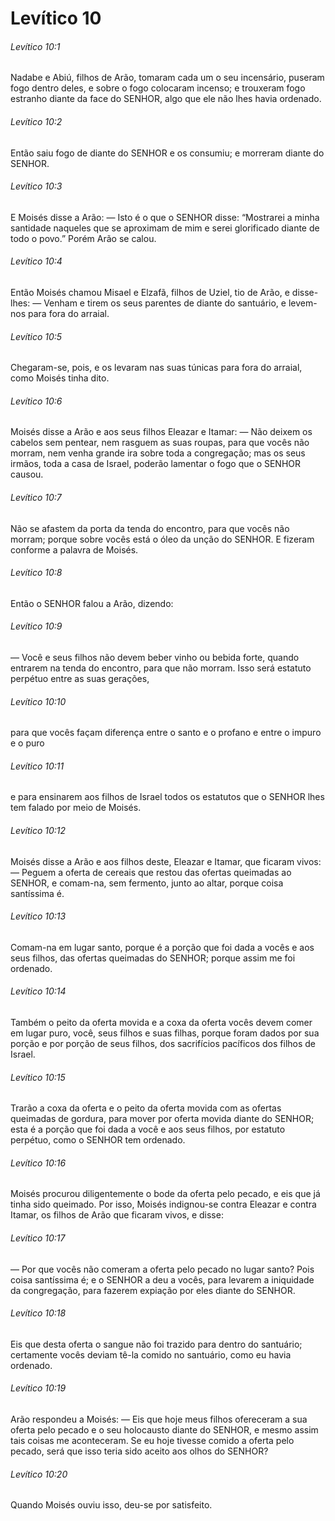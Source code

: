 # Levítico 10

###### Levítico 10:1

Nadabe e Abiú, filhos de Arão, tomaram cada um o seu incensário, puseram fogo dentro deles, e sobre o fogo colocaram incenso; e trouxeram fogo estranho diante da face do SENHOR, algo que ele não lhes havia ordenado.

###### Levítico 10:2

Então saiu fogo de diante do SENHOR e os consumiu; e morreram diante do SENHOR.

###### Levítico 10:3

E Moisés disse a Arão: — Isto é o que o SENHOR disse: “Mostrarei a minha santidade naqueles que se aproximam de mim e serei glorificado diante de todo o povo.” Porém Arão se calou.

###### Levítico 10:4

Então Moisés chamou Misael e Elzafã, filhos de Uziel, tio de Arão, e disse-lhes: — Venham e tirem os seus parentes de diante do santuário, e levem-nos para fora do arraial.

###### Levítico 10:5

Chegaram-se, pois, e os levaram nas suas túnicas para fora do arraial, como Moisés tinha dito.

###### Levítico 10:6

Moisés disse a Arão e aos seus filhos Eleazar e Itamar: — Não deixem os cabelos sem pentear, nem rasguem as suas roupas, para que vocês não morram, nem venha grande ira sobre toda a congregação; mas os seus irmãos, toda a casa de Israel, poderão lamentar o fogo que o SENHOR causou.

###### Levítico 10:7

Não se afastem da porta da tenda do encontro, para que vocês não morram; porque sobre vocês está o óleo da unção do SENHOR. E fizeram conforme a palavra de Moisés.

###### Levítico 10:8

Então o SENHOR falou a Arão, dizendo:

###### Levítico 10:9

— Você e seus filhos não devem beber vinho ou bebida forte, quando entrarem na tenda do encontro, para que não morram. Isso será estatuto perpétuo entre as suas gerações,

###### Levítico 10:10

para que vocês façam diferença entre o santo e o profano e entre o impuro e o puro

###### Levítico 10:11

e para ensinarem aos filhos de Israel todos os estatutos que o SENHOR lhes tem falado por meio de Moisés.

###### Levítico 10:12

Moisés disse a Arão e aos filhos deste, Eleazar e Itamar, que ficaram vivos: — Peguem a oferta de cereais que restou das ofertas queimadas ao SENHOR, e comam-na, sem fermento, junto ao altar, porque coisa santíssima é.

###### Levítico 10:13

Comam-na em lugar santo, porque é a porção que foi dada a vocês e aos seus filhos, das ofertas queimadas do SENHOR; porque assim me foi ordenado.

###### Levítico 10:14

Também o peito da oferta movida e a coxa da oferta vocês devem comer em lugar puro, você, seus filhos e suas filhas, porque foram dados por sua porção e por porção de seus filhos, dos sacrifícios pacíficos dos filhos de Israel.

###### Levítico 10:15

Trarão a coxa da oferta e o peito da oferta movida com as ofertas queimadas de gordura, para mover por oferta movida diante do SENHOR; esta é a porção que foi dada a você e aos seus filhos, por estatuto perpétuo, como o SENHOR tem ordenado.

###### Levítico 10:16

Moisés procurou diligentemente o bode da oferta pelo pecado, e eis que já tinha sido queimado. Por isso, Moisés indignou-se contra Eleazar e contra Itamar, os filhos de Arão que ficaram vivos, e disse:

###### Levítico 10:17

— Por que vocês não comeram a oferta pelo pecado no lugar santo? Pois coisa santíssima é; e o SENHOR a deu a vocês, para levarem a iniquidade da congregação, para fazerem expiação por eles diante do SENHOR.

###### Levítico 10:18

Eis que desta oferta o sangue não foi trazido para dentro do santuário; certamente vocês deviam tê-la comido no santuário, como eu havia ordenado.

###### Levítico 10:19

Arão respondeu a Moisés: — Eis que hoje meus filhos ofereceram a sua oferta pelo pecado e o seu holocausto diante do SENHOR, e mesmo assim tais coisas me aconteceram. Se eu hoje tivesse comido a oferta pelo pecado, será que isso teria sido aceito aos olhos do SENHOR?

###### Levítico 10:20

Quando Moisés ouviu isso, deu-se por satisfeito.

